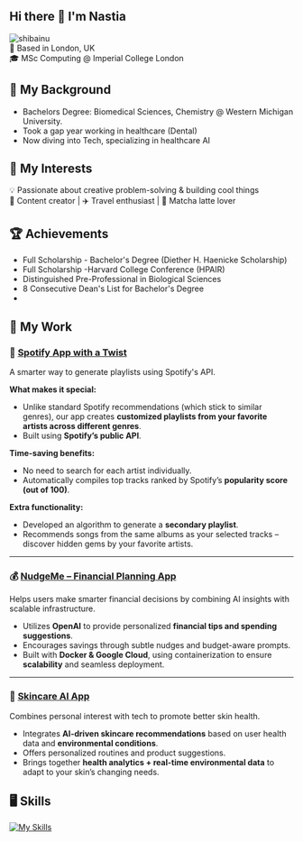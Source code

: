 ## Hi there 👋 I'm Nastia
![shibainu](https://media1.tenor.com/m/x-O6nTyo1-8AAAAC/doge-doge-meme.gif)</br>
📍 Based in London, UK </br>
🎓 MSc Computing @ Imperial College London</br>

## 🧚 My Background
- Bachelors Degree: Biomedical Sciences, Chemistry @ Western Michigan University. </br>
- Took a gap year working in healthcare (Dental)</br>
- Now diving into Tech, specializing in healthcare AI </br>

## 🚀 My Interests
💡 Passionate about creative problem-solving & building cool things</br>
📸 Content creator | ✈️ Travel enthusiast | 🍃 Matcha latte lover</br>

## 🏆 Achievements 
- Full Scholarship - Bachelor's Degree (Diether H. Haenicke Scholarship)
- Full Scholarship -Harvard College Conference (HPAIR)
- Distinguished Pre-Professional in Biological Sciences
- 8 Consecutive Dean's List for Bachelor's Degree
- 
## 🥯 My Work 
### 🎵 [Spotify App with a Twist](https://github.com/ICL-SSE-Group/SSESpotifyProject)

A smarter way to generate playlists using Spotify's API.

**What makes it special:**
- Unlike standard Spotify recommendations (which stick to similar genres), our app creates **customized playlists from your favorite artists across different genres**.
- Built using **Spotify’s public API**.

**Time-saving benefits:**
- No need to search for each artist individually.
- Automatically compiles top tracks ranked by Spotify’s **popularity score (out of 100)**.

**Extra functionality:**
- Developed an algorithm to generate a **secondary playlist**.
- Recommends songs from the same albums as your selected tracks – discover hidden gems by your favorite artists.

---

### 💰 [NudgeMe – Financial Planning App](https://github.com/ICL-SSE-Group/NudgeMe)

Helps users make smarter financial decisions by combining AI insights with scalable infrastructure.

- Utilizes **OpenAI** to provide personalized **financial tips and spending suggestions**.
- Encourages savings through subtle nudges and budget-aware prompts.
- Built with **Docker & Google Cloud**, using containerization to ensure **scalability** and seamless deployment.

---

### 🧴 [Skincare AI App](https://github.com/nxstiaa/Skincare_platform)

Combines personal interest with tech to promote better skin health.

- Integrates **AI-driven skincare recommendations** based on user health data and **environmental conditions**.
- Offers personalized routines and product suggestions.
- Brings together **health analytics + real-time environmental data** to adapt to your skin’s changing needs.


## 🖥 Skills 
[![My Skills](https://skillicons.dev/icons?i=cpp,html,anaconda,gcp,docker,discord,figma,flask,github,gitlab,git,notion,py,vscode&perline=5)](https://skillicons.dev)  
<!--
**nxstiaa/nxstiaa** is a ✨ _special_ ✨ repository because its `README.md` (this file) appears on your GitHub profile.

Here are some ideas to get you started:

- 🔭 I’m currently working on ...
- 🌱 I’m currently learning ...
- 👯 I’m looking to collaborate on ...
- 🤔 I’m looking for help with ...
- 💬 Ask me about ...
- 📫 How to reach me: ...
- 😄 Pronouns: ...
- ⚡ Fun fact: ...
-->
